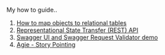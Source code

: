 
My how to guide..  
  
  
1. [How to map objects to relational tables](https://ahoque.org/object-relational-mapping/)
2. [Representational State Transfer (REST) API](https://ahoque.org/rest-api/)
3. [Swagger UI and Swagger Request Validator demo](https://ahoque.org/swagger-demo/)
4. [Agie - Story Pointing](https://ahoque.org/agile/story-pointing/)
